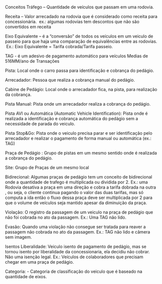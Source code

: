 Conceitos
Tráfego – Quantidade de veículos que passam em uma rodovia​.

Receita – Valor arrecadado na rodovia que é considerado como receita para concessionária. ​
ex.: algumas rodovias tem descontos que não são convertidos em receita​

Eixo Equivalente – é a “conversão” de todos os veículos em um veiculo de passeio para que haja uma comparação de equivalências entre as rodovias. ​
Ex.: Eixo Equivalente = Tarifa cobrada/Tarifa passeio​.

TAG - é um adesivo de pagamento automático para veículos​
Medias de 516MM/ano de Transações ​

Pista: Local onde o carro passa para identificação e cobrança do pedágio​.

Arrecadador: Pessoa que realiza a cobrança manual do pedágio​.

Cabine de Pedágio: Local onde o arrecadador fica, na pista, para realização da cobrança​.

Pista Manual​: Pista onde um arrecadador realiza a cobrança do
pedágio​.

Pista AVI ou Automática (Automatic Vehicle Identification): Pista onde é realizada a identificação e cobrança automática do pedágio sem a necessidade de parada do veiculo​.

Pista Stop&Go​: Pista onde o veiculo precisa parar e ser identificação pelo arrecadador e realizar o pagamento de forma manual ou automática (ex.: TAG)​

Praça de Pedágio ​: Grupo de pistas em um mesmo sentido onde é realizada a cobrança do pedágio.

Site​: Grupo de Praças de um mesmo local ​

Bidirecional​: Algumas praças de pedágio tem um conceito de bidirecional onde a quantidade de trafego é multiplicada ou dividida por 2​.
Ex.: uma Rodovia desativa a praça em uma direção e cobra a tarifa dobrada na outra , ou seja, o cliente continua pagando o valor das duas tarifas, mas só computa a ida então o fluxo dessa praça deve ser multiplicada por 2 para que o volume de veículos seja mantido apesar da diminuição da praça​.

Violação: O registro da passagem de um veiculo na praça de pedágio que não foi cobrada no ato da passagem​.
Ex.: Uma TAG não lido​.

Evasão: Quando uma violação não consegue ser tratada para reaver a passagem não cobrada no ato da passagem​.
Ex.: TAG não lido e câmera sem imagem​.

Isentos Liberalidade: Veiculo isento de pagamento de pedágio, mas se tornou isento por liberalidade da concessionaria, ela decidiu não cobrar. Não uma isenção legal.​
Ex.: Veículos de colaboradores que precisam chegar em uma praça de pedágio​.

Categoria: - Categoria de classificação do veiculo que é baseado na quantidade de eixos​.